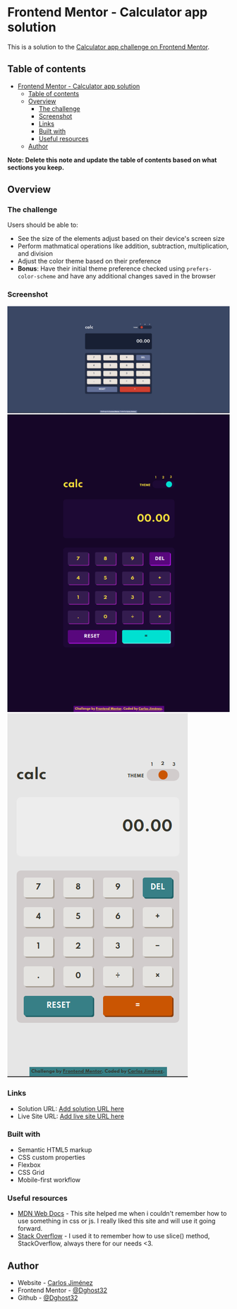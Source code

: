 # Frontend Mentor - Calculator app solution

This is a solution to the [Calculator app challenge on Frontend Mentor](https://www.frontendmentor.io/challenges/calculator-app-9lteq5N29).

## Table of contents

- [Frontend Mentor - Calculator app solution](#frontend-mentor---calculator-app-solution)
  - [Table of contents](#table-of-contents)
  - [Overview](#overview)
    - [The challenge](#the-challenge)
    - [Screenshot](#screenshot)
    - [Links](#links)
    - [Built with](#built-with)
    - [Useful resources](#useful-resources)
  - [Author](#author)

**Note: Delete this note and update the table of contents based on what sections you keep.**

## Overview

### The challenge

Users should be able to:

- See the size of the elements adjust based on their device's screen size
- Perform mathmatical operations like addition, subtraction, multiplication, and division
- Adjust the color theme based on their preference
- **Bonus**: Have their initial theme preference checked using `prefers-color-scheme` and have any additional changes saved in the browser

### Screenshot

![desktop](./images/desktop.png)
![ipad](./images/ipad.png)
![mobile](./images/mobile.png)

### Links

- Solution URL: [Add solution URL here](https://github.com/Dghost32/calculator)
- Live Site URL: [Add live site URL here](https://calculator-cj.netlify.app)
### Built with

- Semantic HTML5 markup
- CSS custom properties
- Flexbox
- CSS Grid
- Mobile-first workflow
### Useful resources

- [MDN Web Docs](https://developer.mozilla.org/es/) - This site helped me when i couldn't remember how to use something in css or js. I really liked this site and will use it going forward.
- [Stack Overflow](https://stackoverflow.com/) - I used it to remember how to use slice() method, StackOverflow, always there for our needs <3.

## Author

- Website - [Carlos Jiménez](https://carlosjimenez.netlify.app)
- Frontend Mentor - [@Dghost32](https://www.frontendmentor.io/profile/Dghost32)
- Github - [@Dghost32](https://github.com/Dghost32/)


